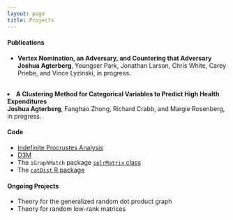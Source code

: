 ```yaml
---
layout: page
title: Projects
---
```

<h4>Publications</h4>
<ul>
<li><b>Vertex Nomination, an Adversary, and Countering that Adversary</b> <br />
<b>Joshua Agterberg</b>, Youngser Park, Jonathan Larson, Chris White, Carey Priebe, and Vince Lyzinski, in progress.</ul>
</li><br />
<li><b>A Clustering Method for Categorical Variables to Predict High Health Expenditures</b><br />  
<b>Joshua Agterberg</b>, Fanghao Zhong, Richard Crabb, and Margie Rosenberg, in progress.<br /> 
</li>
</ul>

<h4>Code</h4>
<ul>
<li><a href="../assets/procrustes_simulation.html">Indefinite Procrustes Analysis</a></li>
<li><a href="https://github.com/neurodata/primitives-interfaces">D3M</a></li>
<li>The <code>iGraphMatch</code> package <a href="https://github.com/dpmcsuss/iGraphMatch/tree/dev_splr"><code>splrMatrix</code> class</a></li>
<li>The <a href="https://github.com/jagterberg/catDist"><code>catDist</code> R package</a></li>
</ul>

<h4>Ongoing Projects</h4>
<ul>
<li>Theory for the generalized random dot product graph</li>
<li>Theory for random low-rank matrices</li>
</ul>